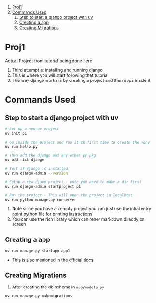 
1. [Proj1](#proj1)
2. [Commands Used](#commands-used)
   1. [Step to start a django project with uv](#step-to-start-a-django-project-with-uv)
   2. [Creating a app](#creating-a-app)
   3. [Creating Migrations](#creating-migrations)


# Proj1 

Actual Project from tutorial being done here

1. Third attempt at installing and running django
2. This is where you will start following thet tutorial 
3. The way django works is by creating a project and then apps inside it

# Commands Used 

## Step to start a django project with uv 

```sh 
# Set up a new uv project 
uv init p1

# Go inside the project and run it th first time to create the venv
uv run hello.py

# Then add the django and any other py pkg 
uv add rich django 

# Test if django is installed 
uv run django-admin --version

# Setup a new djano project - note you need to make a dir first 
uv run django-admin startproject p1

# Run the project - This will open the project in localhost
uv run python manage.py runserver
```

1. Note since you have an empty project you can just use the intial entry point python file for printing instructions
2. You can use the rich library which can rener markdown directly on screen

## Creating a app

```py 
uv run manage.py startapp app1
```
- This is also menioned in the official docs

## Creating Migrations 

1. After creating the db schema in `app/models.py`

```sh 
uv run manage.py makemigrations 
```
